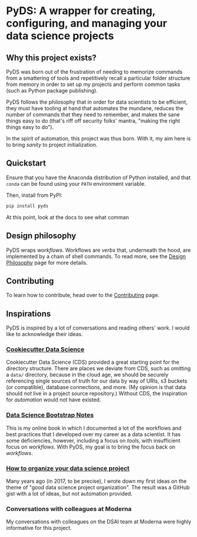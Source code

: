 # PyDS: A wrapper for creating, configuring, and managing your data science projects

## Why this project exists?

PyDS was born out of the frustration of needing to
memorize commands from a smattering of tools
and repetitively recall a particular folder structure from memory
in order to set up my projects and perform common tasks
(such as Python package publishing).

PyDS follows the philosophy that in order for data scientists to be efficient,
they must have tooling at hand that automates the mundane,
reduces the number of commands that they need to remember,
and makes the sane things easy to do
(that's riff off security folks' mantra, "making the right things easy to do").

In the spirit of automation, this project was thus born.
With it, my aim here is to bring _sanity_ to project initialization.

## Quickstart

Ensure that you have the Anaconda distribution of Python installed,
and that `conda` can be found using your `PATH` environment variable.

Then, install from PyPI:

```bash
pip install pyds
```

At this point, look at the docs to see what comman

## Design philosophy

PyDS wraps _workflows_.
Workflows are _verbs_ that, underneath the hood,
are implemented by a chain of shell commands.
To read more, see the [Design Philosophy](design/00-index) page
for more details.

## Contributing

To learn how to contribute, head over to the [Contributing](contributing/00-index) page.

## Inspirations

PyDS is inspired by a lot of conversations and reading others' work.
I would like to acknowledge their ideas.

### [Cookiecutter Data Science](https://drivendata.github.io/cookiecutter-data-science/)

Cookiecutter Data Science (CDS)
provided a great starting point for the directory structure.
There are places we deviate from CDS,
such as omitting a `data/` directory,
because in the cloud age,
we should be securely referencing single sources of truth for our data
by way of URIs, s3 buckets (or compatible), database connections, and more.
(My opinion is that data should _not_ live in a project source repository.)
Without CDS, the inspiration for _automation_ would not have existed.

### [Data Science Bootstrap Notes](https://ericmjl.github.io/data-science-bootstrap-notes/)

This is my online book in which I documented a lot of the workflows and best practices
that I developed over my career as a data scientist.
It has some deficiencies, however,
including a focus on _tools_, with insufficient focus on _workflows_.
With PyDS, my goal is to bring the focus back on _workflows_.

### [How to organize your data science project](https://gist.github.com/ericmjl/27e50331f24db3e8f957d1fe7bbbe510)

Many years ago (in 2017, to be precise),
I wrote down my first ideas on the theme of "good data science project organization".
The result was a GitHub gist with a lot of ideas,
but not automation provided.

### Conversations with colleagues at Moderna

My conversations with colleagues on the DSAI team at Moderna
were highly informative for this project.
